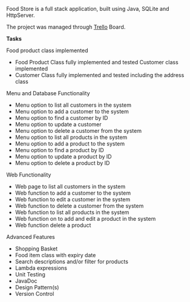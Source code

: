 Food Store is a full stack application, built using Java, SQLite and HttpServer.

The project was managed through [Trello](https://trello.com/b/mApzMSAF/food-store-project) Board. 

**Tasks**

Food product class implemented
-  	Food Product Class fully implemented and tested
Customer class implemented
-  	Customer Class fully implemented and tested including the address class

Menu and Database Functionality  
-  	Menu option to list all customers in the system 
-  	Menu option to add a customer to the system 
-  	Menu option to find a customer by ID
-  	Menu option to update a customer
-  	Menu option to delete a customer from the system
-  	Menu option to list all products in the system 
-  	Menu option to add a product to the system 
-  	Menu option to find a product by ID
-  	Menu option to update a product by ID
-  	Menu option to delete a product by ID
	
Web Functionality  
-  	Web page to list all customers in the system 
-  	Web function to add a customer to the system 
-  	Web function to edit a customer in the system
-  	Web function to delete a customer from the system
-  	Web function to list all products in the system 
-  	Web function on to add and edit a product in the system 
-  	Web function delete a product 

Advanced Features
-  	Shopping Basket 
-  	Food item class with expiry date
-  	Search descriptions and/or filter for products 
-  	Lambda expressions
-  	Unit Testing
-  	JavaDoc 
-  	Design Pattern(s)
-  	Version Control


